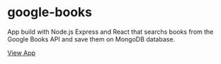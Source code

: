 # google-books


App build with Node.js Express and React that searchs books from the Google Books API and save them on MongoDB database.

[View App](https://google-books-cp.herokuapp.com/)
